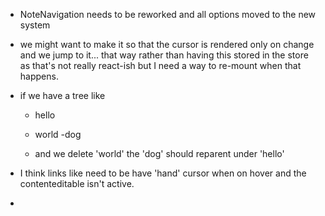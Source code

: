     
- NoteNavigation needs to be reworked and all options moved to the new system

- we might want to make it so that the cursor is rendered only on change and we jump to it...
  that way rather than having this stored in the store as that's not really react-ish but
  I need a way to re-mount when that happens.

    


- if we have a tree like

    - hello
    - world
        -dog 
        
        
    - and we delete 'world' the 'dog' should reparent under 'hello'

- I think links like <a> need to be have 'hand' cursor when on hover and the contenteditable isn't active.
- 
